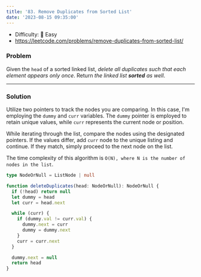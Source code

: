 ```yaml
---
title: '83. Remove Duplicates from Sorted List'
date: '2023-08-15 09:35:00'
---
```


- Difficulty: 🍰 Easy
- https://leetcode.com/problems/remove-duplicates-from-sorted-list/

### Problem

Given the `head` of a sorted linked list, _delete all duplicates such that each element appears only once_. Return _the linked list **sorted** as well_.

---

### Solution

Utilize two pointers to track the nodes you are comparing. In this case, I'm employing the `dummy` and `curr` variables. The `dummy` pointer is employed to retain unique values, while `curr` represents the current node or position.

While iterating through the list, compare the nodes using the designated pointers. If the values differ, add `curr` node to the unique listing and continue. If they match, simply proceed to the next node on the list.

The time complexity of this algorithm is `O(N), where N is the number of nodes in the list`.

```ts
type NodeOrNull = ListNode | null

function deleteDuplicates(head: NodeOrNull): NodeOrNull {
  if (!head) return null
  let dummy = head
  let curr = head.next

  while (curr) {
    if (dummy.val != curr.val) {
      dummy.next = curr
      dummy = dummy.next
    }
    curr = curr.next
  }

  dummy.next = null
  return head
}
```
